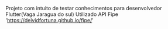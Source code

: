 Projeto com intuito de testar conhecimentos para desenvolvedor Flutter(Vaga Jaragua do sul) Utilizado API Fipe 'https://deividfortuna.github.io/fipe/'